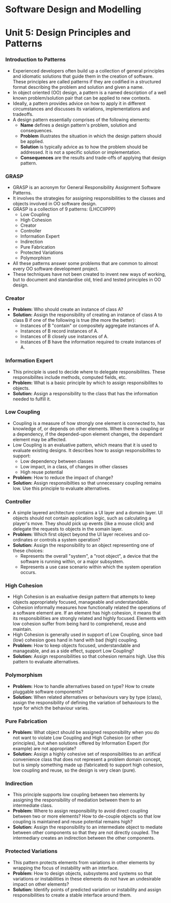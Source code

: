 # Software Design and Modelling

# Unit 5: Design Principles and Patterns

### Introduction to Patterns

- Experienced developers often build up a collection of general principles and idiomatic solutions that guide them in the creation of software. These principles are called patterns if they are codified in a structured format describing the problem and solution and given a name.
- In object oriented (OO) design, a pattern is a named description of a well known problem/solution pair that can be applied to new contexts.
- Ideally, a pattern provides advice on how to apply it in different circumstances and discusses its variations, implementations and tradeoffs.
- A design pattern essentially comprises of the following elements:
  - **Name** defines a design pattern's problem, solution and consequences.
  - **Problem** illustrates the situation in which the design pattern should be applied.
  - **Solution** is typically advice as to how the problem should be addressed. It is not a specific solution or implementation.
  - **Consequences** are the results and trade-offs of applying that design pattern.

### GRASP

- GRASP is an acronym for General Responsibility Assignment Software Patterns.
- It involves the strategies for assigning responsibilities to the classes and objects involved in OO software design.
- GRASP is a collection of 9 patterns: (LHCCIIPPP)
  - Low Coupling
  - High Cohesion
  - Creator
  - Controller
  - Information Expert
  - Indirection
  - Pure Fabrication
  - Protected Variations
  - Polymorphism
- All these patterns answer some problems that are common to almost every OO software development project.
- These techniques have not been created to invent new ways of working, but to document and standardise old, tried and tested principles in OO design.

### Creator

- **Problem:** Who should create an instance of class A?
- **Solution:** Assign the responsibility of creating an instance of class A to class B if one of the following is true (the more the better):
  - Instances of B "contain" or compositely aggregate instances of A.
  - Instances of B record instances of A.
  - Instances of B closely use instances of A.
  - Instances of B have the information required to create instances of A.

### Information Expert

- This principle is used to decide where to delegate responsibilites. These responsibilites include methods, computed fields, etc.
- **Problem:** What is a basic principle by which to assign responsibilites to objects.
- **Solution:** Assign a responsibility to the class that has the information needed to fulfill it.

### Low Coupling

- Coupling is a measure of how strongly one element is connected to, has knowledge of, or depends on other elements. When there is coupling or a dependency, if the depended-upon element changes, the dependant element may be affected.
- Low Coupling is an evaluative pattern, which means that it is used to evaluate existing designs. It describes how to assign responsibilites to support:
  - Low dependency between classes
  - Low impact, in a class, of changes in other classes
  - High reuse potential
- **Problem:** How to reduce the impact of change?
- **Solution:** Assign responsibilties so that unnecessary coupling remains low. Use this principle to evaluate alternatives.

### Controller

- A simple layered architecture contains a UI layer and a domain layer. UI objects should not contain application logic, such as calculating a player's move. They should pick up events (like a mouse click) and delegate the requests to objects in the somain layer.
- **Problem:** Which first object beyond the UI layer receives and co-ordinates or controls a system operation?
- **Solution:** Assign the responsibility to an object representing one of these choices:
  - Represents the overall "system", a "root object", a device that the software is running within, or a major subsystem.
  - Represents a use case scenario within which the system operation occurs.

### High Cohesion

- High Cohesion is an evaluative design pattern that attempts to keep objects appropriately focused, manageable and understandable.
- Cohesion informally measures how functionally related the operations of a software element are. If an element has high cohesion, it means that its responsibilities are strongly related and highly focused. Elements with low cohesion suffer from being hard to comprehend, reuse and maintain.
- High Cohesion is generally used in support of Low Coupling, since bad (low) cohesion goes hand in hand with bad (high) coupling.
- **Problem:** How to keep objects focused, understandable and manageable, and as a side effect, support Low Coupling?
- **Solution:** Assign responsibilities so that cohesion remains high. Use this pattern to evaluate alternatives.

### Polymorphism

- **Problem:** How to handle alternatives based on type? How to create pluggable software components?
- **Solution:** When related alternatives or behaviours vary by type (class), assign the responsibility of defining the variation of behaviours to the type for which the behaviour varies.

### Pure Fabrication

- **Problem:** What object should be assigned responsibility when you do not want to violate Low Coupling and High Cohesion (or other principles), but when solutions offered by Information Expert (for example) are not appropriate?
- **Solution:** Assign a highly cohesive set of responsibilities to an artifical convenience class that does not represent a problem domain concept, but is simply something made up (fabricated) to support high cohesion, low coupling and reuse, so the design is very clean (pure).

### Indirection

- This principle supports low coupling between two elements by assigning the responsibility of mediation between them to an intermediate class.
- **Problem:** Where to assign responsibility to avoid direct coupling between two or more elements? How to de-couple objects so that low coupling is maintained and reuse potential remains high?
- **Solution:** Assign the responsibility to an intermediate object to mediate between other components so that they are not directly coupled. The intermediary creates an indirection between the other components.

### Protected Variations

- This pattern protects elements from variations in other elements by wrapping the focus of instability with an interface.
- **Problem:** How to design objects, subsystems and systems so that variations or instabilities in these elements do not have an undesirable impact on other elements?
- **Solution:** Identify points of predicted variation or instability and assign responsibilities to create a stable interface around them.